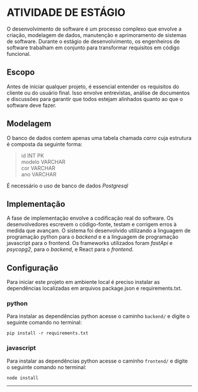 # ATIVIDADE DE ESTÁGIO 

O desenvolvimento de software é um processo complexo que envolve a criação, modelagem de dados, manutenção e aprimoramento de sistemas de software. Durante o estágio de desenvolvimento, os engenheiros de software trabalham em conjunto para transformar requisitos em código funcional.

## Escopo
Antes de iniciar qualquer projeto, é essencial entender os requisitos do cliente ou do usuário final. Isso envolve entrevistas, análise de documentos e discussões para garantir que todos estejam alinhados quanto ao que o software deve fazer.

## Modelagem
O banco de dados contem apenas uma tabela chamada *carro* cuja estrutura é composta da seguinte forma:  
> id INT PK  
> modelo VARCHAR  
> cor VARCHAR  
> ano VARCHAR
  
É necessário o uso de banco de dados *Postgresql*

## Implementação
A fase de implementação envolve a codificação real do software. Os desenvolvedores escrevem o código-fonte, testam e corrigem erros à medida que avançam. O sistema foi desenvolvido utilizando a linguagem de programação python para o *backend* e e a linguagem de programação javascript para o frontend. Os frameworks utilizados foram *fastApi* e *psycopg2*, para o *backend*, e React para o *frontend*.


## Configuração  
Para iniciar este projeto em ambiente local é preciso instalar as dependências localizadas em arquivos package.json e requirements.txt.
### python

Para instalar as dependências python acesse o caminho ``backend/`` e digite o seguinte comando no terminal:  
  
`pip install -r requirements.txt`  

### javascript  

Para instalar as dependências python acesse o caminho ``frontend/`` e digite o seguinte comando no terminal:  
  
`node install`  

***
